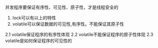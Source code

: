并发程序要保证有序性、可见性、原子性，才是线程安全的
1. lock可以有以上的特性
2. volatile可以保证数据的可见性,有序性。不能保证其原子性

2.1 volatile保证程序的有序性体现
2.2 volatile不能保证程序的原子性体现
2.3 volatile是如何保证程序的可见性的

